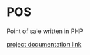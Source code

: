 # POS
Point of sale  written in PHP

[project documentation link](https://docs.google.com/document/d/1M_xxl5Qjt5kgO5u8T48lbwAxEXwIPjGg/edit?usp=sharing&ouid=102831392496369716881&rtpof=true&sd=true)
